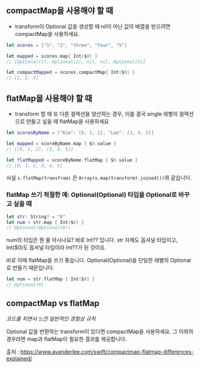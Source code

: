 ## compactMap을 사용해야 할 때 

* transform이 Optional 값을 생성할 때 nil이 아닌 값의 배열을 받으려면 compactMap을 사용하세요.

```swift
let scores = ["1", "2", "three", "four", "5"]

let mapped = scores.map{ Int($0) }
// [Optional(1), Optional(2), nil, nil, Optional(5)]

let compactMapped = scores.compactMap{ Int($0) }
// [1, 2, 5]
```

## flatMap을 사용해야 할 때

* transform 할 때 또 다른 컬렉션을 양산하는 경우, 이를 결국 single 레벨의 컬렉션으로 만들고 싶을 때 flatMap을 사용하세요 

```swift 
let scoresByName = ["Kim": [0, 1, 2], "Lee": [3, 4, 5]]

let mapped = scoreByName.map { $0.value }
// [[0, 1, 2], [3, 4, 5]]

let flatMapped = scoreByName.flatMap { $0.value }
// [0, 1, 2, 3, 4, 5]
```

사실 `s.flatMap(transfrom)` 은 `Array(s.map(transform).joined())`와 같습니다.

### flatMap 쓰기 적절한 예: Optional(Optional) 타입을 Optional로 바꾸고 싶을 때  

```swift
let str: String? = "6"
let num = str.map { Int($0) }
// Optional(Optional(6))
```
num의 타입은 뭔 줄 아시나요? 바로 Int?? 입니다. str 자체도 옵셔널 타입이고, Int($0)도 옵셔널 타입이라 Int??가 된 것이죠.

바로 이때 flatMap을 쓰기 좋습니다. Optional(Optional)을 단일한 레벨의 Optional로 만들기 때문입니다. 

```swift
let num = str.flatMap { Int($0) }
// Optional(6)
```

## compactMap vs flatMap

*코드를 치면서 느낀 일반적인 경험상 규칙*

Optional 값을 반환하는 transform이 있다면 compactMap을 사용하세요. 그 이외의 경우라면 map과 flatMap이 필요한 결과를 제공합니다.


출처 : <https://www.avanderlee.com/swift/compactmap-flatmap-differences-explained/>